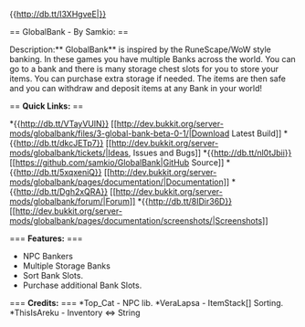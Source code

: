{{http://db.tt/I3XHgveE|}}


== GlobalBank - By Samkio: ==


Description:** GlobalBank** is inspired by the RuneScape/WoW style banking. In these games you have multiple Banks across the world. You can go to a bank and there is many storage chest slots for you to store your items. You can purchase extra storage if needed. The items are then safe and you can withdraw and deposit items at any Bank in your world!

== **Quick Links:** ==

*{{http://db.tt/VTayVUlN}} [[http://dev.bukkit.org/server-mods/globalbank/files/3-global-bank-beta-0-1/|Download Latest Build]]
*{{http://db.tt/dkcJETp7}} [[http://dev.bukkit.org/server-mods/globalbank/tickets/|Ideas, Issues and Bugs]]
*{{http://db.tt/nl0tJbii}} [[https://github.com/samkio/GlobalBank|GitHub Source]]
*{{http://db.tt/5xqxeniQ}} [[http://dev.bukkit.org/server-mods/globalbank/pages/documentation/|Documentation]]
*{{http://db.tt/Dgh2xQRA}} [[http://dev.bukkit.org/server-mods/globalbank/forum/|Forum]]
*{{http://db.tt/8IDir36D}} [[http://dev.bukkit.org/server-mods/globalbank/pages/documentation/screenshots/|Screenshots]]


=== **Features:** ===

* NPC Bankers
* Multiple Storage Banks
* Sort Bank Slots.
* Purchase additional Bank Slots.

=== **Credits:** ===
*Top_Cat - NPC lib.
*VeraLapsa - ItemStack[] Sorting.
*ThisIsAreku - Inventory <=> String


